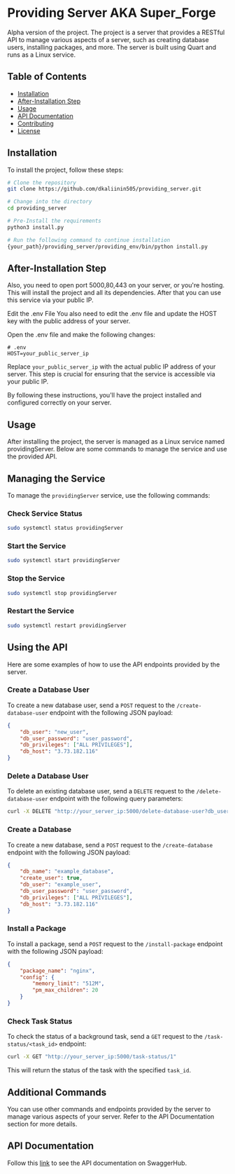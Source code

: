 # Providing Server AKA Super_Forge

Alpha version of the project. The project is a server that provides a RESTful API to manage various aspects of a server, such as creating database users, installing packages, and more. The server is built using Quart and runs as a Linux service.

## Table of Contents

- [Installation](#installation)
- [After-Installation Step](#after-installation-step)
- [Usage](#usage)
- [API Documentation](#api-documentation)
- [Contributing](#contributing)
- [License](#license)

## Installation

To install the project, follow these steps:

```bash
# Clone the repository
git clone https://github.com/dkaliinin505/providing_server.git

# Change into the directory
cd providing_server

# Pre-Install the requirements
python3 install.py

# Run the following command to continue installation
{your_path}/providing_server/providing_env/bin/python install.py
```

## After-Installation Step

Also, you need to open port 5000,80,443 on your server, or you're hosting.
This will install the project and all its dependencies. After that you can use this service via your public IP.

Edit the .env File
You also need to edit the .env file and update the HOST key with the public address of your server.

Open the .env file and make the following changes:
    
```
# .env
HOST=your_public_server_ip
```
Replace `your_public_server_ip` with the actual public IP address of your server. This step is crucial for ensuring that the service is accessible via your public IP.

By following these instructions, you'll have the project installed and configured correctly on your server.

## Usage
After installing the project, the server is managed as a Linux service named providingServer. Below are some commands to manage the service and use the provided API.

## Managing the Service

To manage the `providingServer` service, use the following commands:

### Check Service Status
```bash
sudo systemctl status providingServer
```

### Start the Service
```bash
sudo systemctl start providingServer
```

### Stop the Service
```bash
sudo systemctl stop providingServer
```

### Restart the Service
```bash
sudo systemctl restart providingServer
```

## Using the API

Here are some examples of how to use the API endpoints provided by the server.

### Create a Database User

To create a new database user, send a `POST` request to the `/create-database-user` endpoint with the following JSON payload:

```json
{
    "db_user": "new_user",
    "db_user_password": "user_password",
    "db_privileges": ["ALL PRIVILEGES"],
    "db_host": "3.73.182.116"
}
```

### Delete a Database User

To delete an existing database user, send a `DELETE` request to the `/delete-database-user` endpoint with the following query parameters:

```bash
curl -X DELETE "http://your_server_ip:5000/delete-database-user?db_user=example_user"
```

### Create a Database

To create a new database, send a `POST` request to the `/create-database` endpoint with the following JSON payload:

```json
{
    "db_name": "example_database",
    "create_user": true,
    "db_user": "example_user",
    "db_user_password": "user_password",
    "db_privileges": ["ALL PRIVILEGES"],
    "db_host": "3.73.182.116"
}
```

### Install a Package

To install a package, send a `POST` request to the `/install-package` endpoint with the following JSON payload:

```json
{
    "package_name": "nginx",
    "config": {
        "memory_limit": "512M",
        "pm_max_children": 20
    }
}
```

### Check Task Status

To check the status of a background task, send a `GET` request to the `/task-status/<task_id>` endpoint:

```bash
curl -X GET "http://your_server_ip:5000/task-status/1"
```

This will return the status of the task with the specified `task_id`.

## Additional Commands

You can use other commands and endpoints provided by the server to manage various aspects of your server. Refer to the API Documentation section for more details.

## API Documentation

Follow this [link](https://app.swaggerhub.com/apis-docs/DP101196/Super_forge/1.0.0-oas3) to see the API documentation on SwaggerHub.

